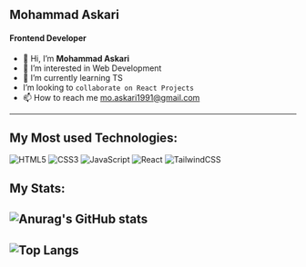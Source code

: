 ## Mohammad Askari
#### Frontend Developer
- 👋 Hi, I’m **Mohammad Askari**
- 👀 I’m interested in Web Development
- 🌱 I’m currently learning TS
-  I’m looking to `collaborate on React Projects`
- 📫 How to reach me mo.askari1991@gmail.com
---
## My Most used Technologies:

![HTML5](https://img.shields.io/badge/html5-%23E34F26.svg?style=for-the-badge&logo=html5&logoColor=white)
![CSS3](https://img.shields.io/badge/css3-%231572B6.svg?style=for-the-badge&logo=css3&logoColor=white)
![JavaScript](https://img.shields.io/badge/javascript-%23323330.svg?style=for-the-badge&logo=javascript&logoColor=%23F7DF1E)
![React](https://img.shields.io/badge/react-%2320232a.svg?style=for-the-badge&logo=react&logoColor=%2361DAFB)
![TailwindCSS](https://img.shields.io/badge/tailwindcss-%2338B2AC.svg?style=for-the-badge&logo=tailwind-css&logoColor=white)
## My Stats:
![Anurag's GitHub stats](https://github-readme-stats.vercel.app/api?username=asgari1991&show_icons=true&theme=transparent)
---
![Top Langs](https://github-readme-stats.vercel.app/api/top-langs/?username=asgari1991&layout=compact)
---







<!---
asgari1991/asgari1991 is a ✨ special ✨ repository because its `README.md` (this file) appears on your GitHub profile.
You can click the Preview link to take a look at your changes.
--->
